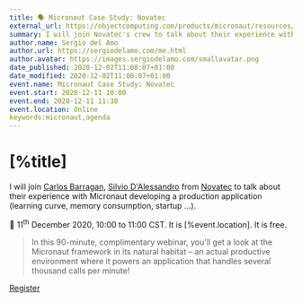 ```yaml
---
title: 🗣 Micronaut Case Study: Novatec
external_url: https://objectcomputing.com/products/micronaut/resources/micronaut-in-action
summary: I will join Novatec's crew to talk about their experience with Micronaut developing a production application (learning curve, memory consumption, startup ...). 
author.name: Sergio del Amo
author.url: https://sergiodelamo.com/me.html
author.avatar: https://images.sergiodelamo.com/smallavatar.png 
date_published: 2020-12-02T11:08:07+01:00
date_modified: 2020-12-02T11:08:07+01:00
event.name: Micronaut Case Study: Novatec
event.start: 2020-12-11 10:00
event.end: 2020-12-11 11:30
event.location: Online
keywords:micronaut,agenda
---
```

# [%title]

I will join [Carlos Barragan](https://twitter.com/barraganc), [Silvio D'Alessandro](https://twitter.com/sda2392) from [Novatec](https://twitter.com/novatecgmbh) to talk about their experience with Micronaut developing a production application (learning curve, memory consumption, startup ...). 
  
<div class="h-event">  
  📅 <time class="dt-start" datetime="[%event.start]">11<sup>th</sup> December 2020, 10:00 </time> to <time class="dt-end" datetime="[%event.end]">11:00</time> CST. It is <span class="p-location">[%event.location]</span>.   It is free.</p>  
</div>

> In this 90-minute, complimentary webinar, you'll get a look at the Micronaut framework in its natural habitat – an actual productive environment where it powers an application that handles several thousand calls per minute!

[Register]([%external_url])


